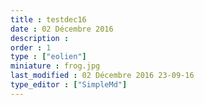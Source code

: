 ```yaml
---
title : testdec16
date : 02 Décembre 2016
description : 
order : 1
type : ["eolien"]
miniature : frog.jpg
last_modified : 02 Décembre 2016 23-09-16
type_editor : ["SimpleMd"]
---
```

